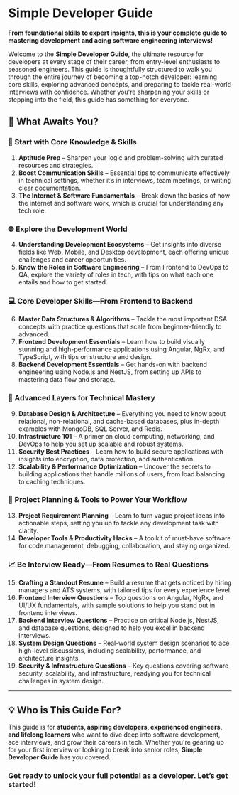 # Simple Developer Guide

**From foundational skills to expert insights, this is your complete guide to mastering development and acing software engineering interviews!**

Welcome to the **Simple Developer Guide**, the ultimate resource for developers at every stage of their career, from entry-level enthusiasts to seasoned engineers. This guide is thoughtfully structured to walk you through the entire journey of becoming a top-notch developer: learning core skills, exploring advanced concepts, and preparing to tackle real-world interviews with confidence. Whether you're sharpening your skills or stepping into the field, this guide has something for everyone.

## 🌟 What Awaits You?

### 🚀 Start with Core Knowledge & Skills

1. **Aptitude Prep** – Sharpen your logic and problem-solving with curated resources and strategies.
2. **Boost Communication Skills** – Essential tips to communicate effectively in technical settings, whether it’s in interviews, team meetings, or writing clear documentation.
3. **The Internet & Software Fundamentals** – Break down the basics of how the internet and software work, which is crucial for understanding any tech role.

### 🌐 Explore the Development World

4. **Understanding Development Ecosystems** – Get insights into diverse fields like Web, Mobile, and Desktop development, each offering unique challenges and career opportunities.
5. **Know the Roles in Software Engineering** – From Frontend to DevOps to QA, explore the variety of roles in tech, with tips on what each one entails and how to get started.

### 💻 Core Developer Skills—From Frontend to Backend

6. **Master Data Structures & Algorithms** – Tackle the most important DSA concepts with practice questions that scale from beginner-friendly to advanced.
7. **Frontend Development Essentials** – Learn how to build visually stunning and high-performance applications using Angular, NgRx, and TypeScript, with tips on structure and design.
8. **Backend Development Essentials** – Get hands-on with backend engineering using Node.js and NestJS, from setting up APIs to mastering data flow and storage.

### 🧠 Advanced Layers for Technical Mastery

9. **Database Design & Architecture** – Everything you need to know about relational, non-relational, and cache-based databases, plus in-depth examples with MongoDB, SQL Server, and Redis.
10. **Infrastructure 101** – A primer on cloud computing, networking, and DevOps to help you set up scalable and robust systems.
11. **Security Best Practices** – Learn how to build secure applications with insights into encryption, data protection, and authentication.
12. **Scalability & Performance Optimization** – Uncover the secrets to building applications that handle millions of users, from load balancing to caching techniques.

### 🎯 Project Planning & Tools to Power Your Workflow

13. **Project Requirement Planning** – Learn to turn vague project ideas into actionable steps, setting you up to tackle any development task with clarity.
14. **Developer Tools & Productivity Hacks** – A toolkit of must-have software for code management, debugging, collaboration, and staying organized.

### 📈 Be Interview Ready—From Resumes to Real Questions

15. **Crafting a Standout Resume** – Build a resume that gets noticed by hiring managers and ATS systems, with tailored tips for every experience level.
16. **Frontend Interview Questions** – Top questions on Angular, NgRx, and UI/UX fundamentals, with sample solutions to help you stand out in frontend interviews.
17. **Backend Interview Questions** – Practice on critical Node.js, NestJS, and database questions, designed to help you excel in backend interviews.
18. **System Design Questions** – Real-world system design scenarios to ace high-level discussions, including scalability, performance, and architecture insights.
19. **Security & Infrastructure Questions** – Key questions covering software security, scalability, and infrastructure, readying you for technical challenges in system design.

---

## 💡 Who is This Guide For?

This guide is for **students, aspiring developers, experienced engineers, and lifelong learners** who want to dive deep into software development, ace interviews, and grow their careers in tech. Whether you're gearing up for your first interview or looking to break into senior roles, **Simple Developer Guide** has you covered.

### Get ready to unlock your full potential as a developer. Let’s get started!
